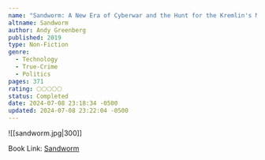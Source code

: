 ```yaml
---
name: "Sandworm: A New Era of Cyberwar and the Hunt for the Kremlin's Most Dangerous Hackers"
altname: Sandworm
author: Andy Greenberg
published: 2019
type: Non-Fiction
genre:
  - Technology
  - True-Crime
  - Politics
pages: 371
rating: 🌕🌕🌕🌕🌕
status: Completed
date: 2024-07-08 23:18:34 -0500
updated: 2024-07-08 23:22:04 -0500
---
```


![[sandworm.jpg|300]]

Book Link: [Sandworm](https://www.goodreads.com/book/show/41436213-sandworm)
